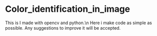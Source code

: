 # Color_identification_in_image
This is I made with opencv and python.\n
Here i make code as simple as possible.
Any suggestions to improve it will be accepted.
